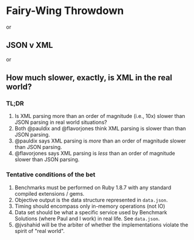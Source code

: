 # Fairy-Wing Throwdown

or

## JSON v XML

or

## How much slower, exactly, is XML in the real world?

### TL;DR

1. Is XML parsing more than an order of magnitude (i.e., 10x) slower than JSON parsing in real world situations?
2. Both @pauldix and @flavorjones think XML parsing is slower than than JSON parsing.
3. @pauldix says XML parsing is *more* than an order of magnitude slower than JSON parsing.
4. @flavorjones says XML parsing is *less* than an order of magnitude slower than JSON parsing.

### Tentative conditions of the bet

1. Benchmarks must be performed on Ruby 1.8.7 with any standard compiled extensions / gems.
2. Objective output is the data structure represented in `data.json`.
3. Timing should encompass only in-memory operations (not IO)
4. Data set should be what a specific service used by Benchmark Solutions (where Paul and I work) in real life. See `data.json`.
5. @jvshahid will be the arbiter of whether the implementations violate the spirit of "real world".
